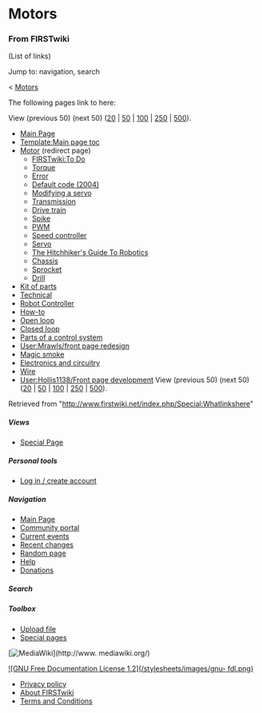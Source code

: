 # Motors

### From FIRSTwiki

(List of links)

Jump to: navigation, search

&lt; [Motors](/index.php?title=Motors&redirect=no "Motors" )  

The following pages link to here:

View (previous 50) (next 50)
([20](/index.php?title=Special:Whatlinkshere/Motors&limit=20&from=0
"Special:Whatlinkshere/Motors" ) |
[50](/index.php?title=Special:Whatlinkshere/Motors&limit=50&from=0
"Special:Whatlinkshere/Motors" ) |
[100](/index.php?title=Special:Whatlinkshere/Motors&limit=100&from=0
"Special:Whatlinkshere/Motors" ) |
[250](/index.php?title=Special:Whatlinkshere/Motors&limit=250&from=0
"Special:Whatlinkshere/Motors" ) |
[500](/index.php?title=Special:Whatlinkshere/Motors&limit=500&from=0
"Special:Whatlinkshere/Motors" )).

  * [Main Page](/index.php/Main_Page "Main Page" )
  * [Template:Main page toc](/index.php/Template:Main_page_toc "Template:Main page toc" )
  * [Motor](/index.php?title=Motor&redirect=no "Motor" ) (redirect page) 
    * [FIRSTwiki:To Do](/index.php/FIRSTwiki:To_Do "FIRSTwiki:To Do" )
    * [Torque](/index.php/Torque "Torque" )
    * [Error](/index.php/Error "Error" )
    * [Default code (2004)](/index.php/Default_code_%282004%29 "Default code \(2004\)" )
    * [Modifying a servo](/index.php/Modifying_a_servo "Modifying a servo" )
    * [Transmission](/index.php/Transmission "Transmission" )
    * [Drive train](/index.php/Drive_train "Drive train" )
    * [Spike](/index.php/Spike "Spike" )
    * [PWM](/index.php/PWM "PWM" )
    * [Speed controller](/index.php/Speed_controller "Speed controller" )
    * [Servo](/index.php/Servo "Servo" )
    * [The Hitchhiker's Guide To Robotics](/index.php/The_Hitchhiker%27s_Guide_To_Robotics "The Hitchhiker's Guide To Robotics" )
    * [Chassis](/index.php/Chassis "Chassis" )
    * [Sprocket](/index.php/Sprocket "Sprocket" )
    * [Drill](/index.php/Drill "Drill" )
  * [Kit of parts](/index.php/Kit_of_parts "Kit of parts" )
  * [Technical](/index.php/Technical "Technical" )
  * [Robot Controller](/index.php/Robot_Controller "Robot Controller" )
  * [How-to](/index.php/How-to "How-to" )
  * [Open loop](/index.php/Open_loop "Open loop" )
  * [Closed loop](/index.php/Closed_loop "Closed loop" )
  * [Parts of a control system](/index.php/Parts_of_a_control_system "Parts of a control system" )
  * [User:Mrawls/front page redesign](/index.php/User:Mrawls/front_page_redesign "User:Mrawls/front page redesign" )
  * [Magic smoke](/index.php/Magic_smoke "Magic smoke" )
  * [Electronics and circuitry](/index.php/Electronics_and_circuitry "Electronics and circuitry" )
  * [Wire](/index.php/Wire "Wire" )
  * [User:Hollis1138/Front page development](/index.php/User:Hollis1138/Front_page_development "User:Hollis1138/Front page development" )
View (previous 50) (next 50)
([20](/index.php?title=Special:Whatlinkshere/Motors&limit=20&from=0
"Special:Whatlinkshere/Motors" ) |
[50](/index.php?title=Special:Whatlinkshere/Motors&limit=50&from=0
"Special:Whatlinkshere/Motors" ) |
[100](/index.php?title=Special:Whatlinkshere/Motors&limit=100&from=0
"Special:Whatlinkshere/Motors" ) |
[250](/index.php?title=Special:Whatlinkshere/Motors&limit=250&from=0
"Special:Whatlinkshere/Motors" ) |
[500](/index.php?title=Special:Whatlinkshere/Motors&limit=500&from=0
"Special:Whatlinkshere/Motors" )).

Retrieved from "<http://www.firstwiki.net/index.php/Special:Whatlinkshere>"

##### Views

  * [Special Page](/index.php/Special:Whatlinkshere/Motors)

##### Personal tools

  * [Log in / create account](/index.php?title=Special:Userlogin&returnto=Special:Whatlinkshere)

[](/index.php/Main_Page "Main Page" )

##### Navigation

  * [Main Page](/index.php/Main_Page)
  * [Community portal](/index.php/FIRSTwiki:Community_portal)
  * [Current events](/index.php/Current_events)
  * [Recent changes](/index.php/Special:Recentchanges)
  * [Random page](/index.php/Special:Random)
  * [Help](/index.php/Help:Contents)
  * [Donations](/index.php/FIRSTwiki:Site_support)

##### Search



##### Toolbox

  * [Upload file](/index.php/Special:Upload)
  * [Special pages](/index.php/Special:Specialpages)

[![MediaWiki](/skins/common/images/poweredby_mediawiki_88x31.png)](http://www.
mediawiki.org/)

[![GNU Free Documentation License 1.2](/stylesheets/images/gnu-
fdl.png)](http://www.gnu.org/copyleft/fdl.html)

  * [Privacy policy](/index.php/FIRSTwiki:Privacy_policy "FIRSTwiki:Privacy policy" )
  * [About FIRSTwiki](/index.php/FIRSTwiki:About "FIRSTwiki:About" )
  * [Terms and Conditions](/index.php/FIRSTwiki:Terms_and_conditions "FIRSTwiki:Terms and conditions" )

